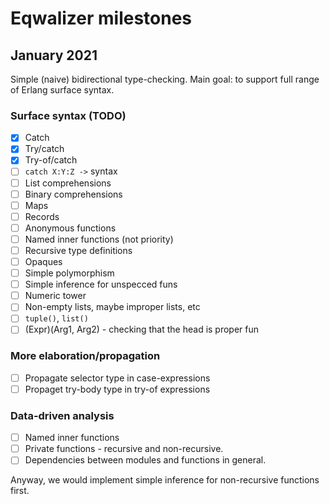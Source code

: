 # Eqwalizer milestones

## January 2021

Simple (naive) bidirectional type-checking. Main goal: to support full range of
Erlang surface syntax.

### Surface syntax (TODO)

- [x] Catch
- [x] Try/catch
- [x] Try-of/catch
- [ ] `catch X:Y:Z ->` syntax
- [ ] List comprehensions
- [ ] Binary comprehensions
- [ ] Maps
- [ ] Records
- [ ] Anonymous functions
- [ ] Named inner functions (not priority)
- [ ] Recursive type definitions
- [ ] Opaques
- [ ] Simple polymorphism
- [ ] Simple inference for unspecced funs
- [ ] Numeric tower
- [ ] Non-empty lists, maybe improper lists, etc
- [ ] `tuple()`, `list()`
- [ ] (Expr)(Arg1, Arg2) - checking that the head is proper fun

### More elaboration/propagation

- [ ] Propagate selector type in case-expressions
- [ ] Propaget try-body type in try-of expressions

### Data-driven analysis

- [ ] Named inner functions
- [ ] Private functions - recursive and non-recursive.
- [ ] Dependencies between modules and functions in general.

Anyway, we would implement simple inference for non-recursive functions first.
